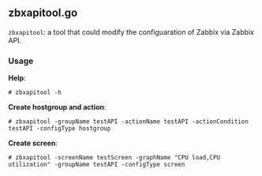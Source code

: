 ## zbxapitool.go
`zbxapitool`: a tool that could modify the configuaration of Zabbix via Zabbix API.

### Usage
**Help**:  

    # zbxapitool -h  

**Create hostgroup and action**:  

    # zbxapitool -groupName testAPI -actionName testAPI -actionCondition testAPI -configType hostgroup

**Create screen**:  

    # zbxapitool -screenName testScreen -graphName "CPU load,CPU utilization" -groupName testAPI -configType screen
